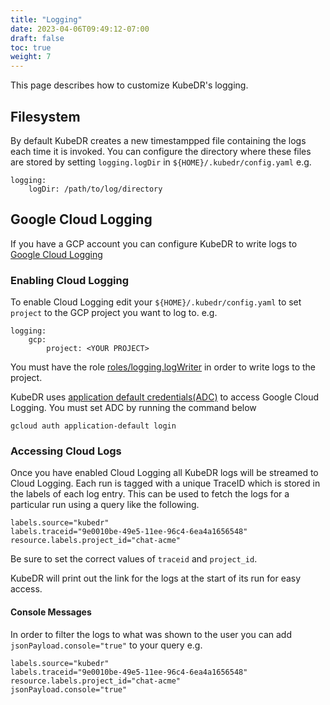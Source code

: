 ```yaml
---
title: "Logging"
date: 2023-04-06T09:49:12-07:00
draft: false
toc: true
weight: 7
---
```


This page describes how to customize KubeDR's logging.

## Filesystem

By default KubeDR creates a new timestampped file containing the logs each time it is invoked.
You can configure the directory where these files are stored by setting `logging.logDir`
in `${HOME}/.kubedr/config.yaml` e.g.

```
logging:
    logDir: /path/to/log/directory
```

## Google Cloud Logging

If you have a GCP account you can configure KubeDR to write logs to 
[Google Cloud Logging](https://cloud.google.com/logging)

### Enabling Cloud Logging

To enable Cloud Logging edit your `${HOME}/.kubedr/config.yaml` 
to set `project` to the GCP project you want to log to. e.g.

```
logging:
    gcp:
        project: <YOUR PROJECT>
```

You must have the role [roles/logging.logWriter](https://cloud.google.com/iam/docs/understanding-roles#logging-roles)
in order to write logs to the project.

KubeDR uses [application default credentials(ADC)](https://cloud.google.com/docs/authentication/application-default-credentials) to access Google Cloud Logging. 
You must set ADC by running the command below

```
gcloud auth application-default login
```

### Accessing Cloud Logs

Once you have enabled Cloud Logging all KubeDR logs will be streamed
to Cloud Logging. Each run is tagged with a unique TraceID which is
stored in the labels of each log entry. This can be used to fetch
the logs for a particular run using a query like the following.

```
labels.source="kubedr"
labels.traceid="9e0010be-49e5-11ee-96c4-6ea4a1656548"
resource.labels.project_id="chat-acme"
```

Be sure to set the correct values of `traceid` and `project_id`.

KubeDR will print out the link for the logs at the start of its run
for easy access.

#### Console Messages

In order to filter the logs to what was shown to the user
you can add `jsonPayload.console="true"` to your query e.g.

```
labels.source="kubedr"
labels.traceid="9e0010be-49e5-11ee-96c4-6ea4a1656548"
resource.labels.project_id="chat-acme"
jsonPayload.console="true"
```
